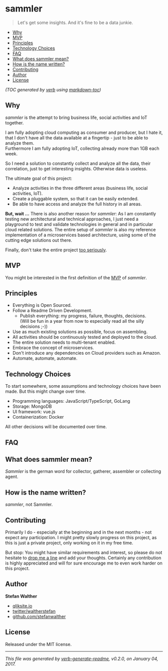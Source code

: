 # sammler
> Let's get some insights. And it's fine to be a data junkie.

- [Why](#why)
- [MVP](#mvp)
- [Principles](#principles)
- [Technology Choices](#technology-choices)
- [FAQ](#faq)
- [What does sammler mean?](#what-does-sammler-mean)
- [How is the name written?](#how-is-the-name-written)
- [Contributing](#contributing)
- [Author](#author)
- [License](#license)

_(TOC generated by [verb](https://github.com/verbose/verb) using [markdown-toc](https://github.com/jonschlinkert/markdown-toc))_

## Why
<!-- Why -->

_sammler_ is the attempt to bring business life, social activities and IoT together.

I am fully adopting cloud computing as consumer and producer, but I hate it, that I don't have all the data available at a fingertip  - just to be able to analyze them.  
Furthermore I am fully adopting IoT, collecting already more than 1GB each week.

So I need a solution to constantly collect and analyze all the data, their correlation, just to get interesting insights. Otherwise data is useless.  

The ultimate goal of this project:

- Analyze activities in the three different areas (business life, social activities, IoT).
- Create a pluggable system, so that it can be easily extended.
- Be able to have access and analyze the full history in all areas.

**But, wait ...**
There is also another reason for _sammler_:
As I am constantly testing new architectural and technical approaches, I just need a playground to test and validate technologies in general and in particular cloud related solutions.
The entire setup of _sammler_ is also my reference implementation of a microservices based architecture, using some of the cutting edge solutions out there.

Finally, don't take the entire project [too seriously](https://circleci.com/blog/its-the-future/).

## MVP
You might be interested in the first definition of the [MVP](docs/mvp.md) of _sammler_.

## Principles
<!-- Principles -->
- Everything is Open Sourced.
- Follow a Readme Driven Development.
    - Publish everything: my progress, failure, thoughts, decisions.  
    (Will be fun in a year from now to especially read all the silly decisions ;-))
- Use as much existing solutions as possible, focus on assembling.
- All activities should be continuously tested and deployed to the cloud.
- The entire solution needs to multi-tenant enabled.
- Embrace the concept of microservices.
- Don't introduce any dependencies on Cloud providers such as Amazon.
- Automate, automate, automate.

## Technology Choices
<!-- Technology Choices -->
To start somewhere, some assumptions and technology choices have been made. But this might change over time.

- Programming languages: JavaScript/TypeScript, GoLang
- Storage: MongoDB
- UI framework: vue.js
- Containerization: Docker

All other decisions will be documented over time.

## FAQ
## What does sammler mean?

_Sammler_ is the german word for collector, gatherer, assembler or collecting agent.

## How is the name written?

_sammler_, not Sammler. 

## Contributing
Primarily I do - especially at the beginning and in the next months - not expect any participation.
I might pretty slowly progress on this project, as this is just a private project, only working on it in my free time.

But stop: You might have similar requirements and interest, so please do not hesitate to [drop me a line](https://github.com/sammler/sammler/issues) and add your thoughts.
Certainly any contribution is highly appreciated and will for sure encourage me to even work harder on this project.

## Author
**Stefan Walther**
* [qliksite.io](http://qliksite.io)
* [twitter/waltherstefan](http://twitter.com/waltherstefan)
* [github.com/stefanwalther](http://github.com/stefanwalther)

## License
Released under the MIT license.

***

_This file was generated by [verb-generate-readme](https://github.com/verbose/verb-generate-readme), v0.2.0, on January 04, 2017._


